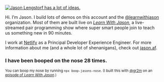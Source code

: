 [![Jason Lengstorf has a lot of ideas.](https://res.cloudinary.com/jlengstorf/image/upload/f_auto,g_auto/v1593579116/jason.af/og-image.jpg)](https://www.jason.af)

Hi. I’m Jason. I build lots of demos on this account and the [@learnwithjason](https://github.com/learnwithjason) organization. Most of them are built live on [_Learn With Jason_](https://www.learnwithjason.dev), a live-streamed pair programming show where super smart people join to teach us something new in 90 minutes.

I work at [Netlify](https://www.netlify.com/?utm_source=github&utm_medium=gh-profile-jl&utm_campaign=devex) as a Principal Developer Experience Engineer. For more information about me (and a whole lot of shenanigans), check out [jason.af](https://www.jason.af/).

### I have been booped on the nose <!-- boop-counter -->28<!-- /boop-counter --> times.

<small>You can boop my nose by running `npx boop-jasons-nose`. (I built this with [@gr2m](https://github.com/gr2m) on an [episode of _Learn With Jason_](https://www.learnwithjason.dev/github-automation-with-octokit).)</small>
